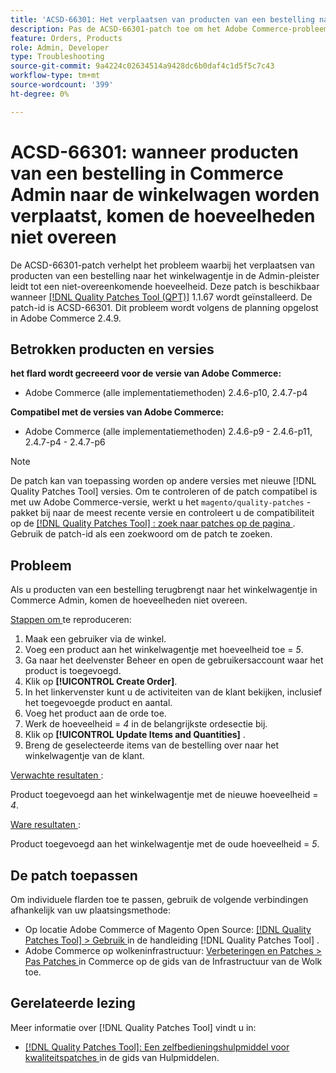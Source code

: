```yaml
---
title: 'ACSD-66301: Het verplaatsen van producten van een bestelling naar het winkelwagentje in Commerce Admin leidt tot een verschil in hoeveelheid'
description: Pas de ACSD-66301-patch toe om het Adobe Commerce-probleem op te lossen, waarbij producten in het winkelwagentje van de klant niet worden verwijderd wanneer ze aan de bestelling worden toegevoegd.
feature: Orders, Products
role: Admin, Developer
type: Troubleshooting
source-git-commit: 9a4224c02634514a9428dc6b0daf4c1d5f5c7c43
workflow-type: tm+mt
source-wordcount: '399'
ht-degree: 0%

---
```



# ACSD-66301: wanneer producten van een bestelling in Commerce Admin naar de winkelwagen worden verplaatst, komen de hoeveelheden niet overeen

De ACSD-66301-patch verhelpt het probleem waarbij het verplaatsen van producten van een bestelling naar het winkelwagentje in de Admin-pleister leidt tot een niet-overeenkomende hoeveelheid. Deze patch is beschikbaar wanneer [[!DNL Quality Patches Tool (QPT)]](/help/tools/quality-patches-tool/quality-patches-tool-to-self-serve-quality-patches.md) 1.1.67 wordt geïnstalleerd. De patch-id is ACSD-66301. Dit probleem wordt volgens de planning opgelost in Adobe Commerce 2.4.9.

## Betrokken producten en versies

**het flard wordt gecreeerd voor de versie van Adobe Commerce:**

* Adobe Commerce (alle implementatiemethoden) 2.4.6-p10, 2.4.7-p4

**Compatibel met de versies van Adobe Commerce:**

* Adobe Commerce (alle implementatiemethoden) 2.4.6-p9 - 2.4.6-p11, 2.4.7-p4 - 2.4.7-p6

>[!NOTE]
>
>De patch kan van toepassing worden op andere versies met nieuwe [!DNL Quality Patches Tool] versies. Om te controleren of de patch compatibel is met uw Adobe Commerce-versie, werkt u het `magento/quality-patches` -pakket bij naar de meest recente versie en controleert u de compatibiliteit op de [[!DNL Quality Patches Tool] : zoek naar patches op de pagina ](https://experienceleague.adobe.com/tools/commerce-quality-patches/index.html) . Gebruik de patch-id als een zoekwoord om de patch te zoeken.

## Probleem

Als u producten van een bestelling terugbrengt naar het winkelwagentje in Commerce Admin, komen de hoeveelheden niet overeen.

<u> Stappen om </u> te reproduceren:

1. Maak een gebruiker via de winkel.
2. Voeg een product aan het winkelwagentje met hoeveelheid toe = *5*.
3. Ga naar het deelvenster Beheer en open de gebruikersaccount waar het product is toegevoegd.
4. Klik op **[!UICONTROL Create Order]**.
5. In het linkervenster kunt u de activiteiten van de klant bekijken, inclusief het toegevoegde product en aantal.
6. Voeg het product aan de orde toe.
7. Werk de hoeveelheid = *4* in de belangrijkste ordesectie bij.
8. Klik op **[!UICONTROL Update Items and Quantities]** .
9. Breng de geselecteerde items van de bestelling over naar het winkelwagentje van de klant.

<u> Verwachte resultaten </u>:

Product toegevoegd aan het winkelwagentje met de nieuwe hoeveelheid = *4*.

<u> Ware resultaten </u>:

Product toegevoegd aan het winkelwagentje met de oude hoeveelheid = *5*.

## De patch toepassen

Om individuele flarden toe te passen, gebruik de volgende verbindingen afhankelijk van uw plaatsingsmethode:

* Op locatie Adobe Commerce of Magento Open Source: [[!DNL Quality Patches Tool] > Gebruik ](/help/tools/quality-patches-tool/usage.md) in de handleiding [!DNL Quality Patches Tool] .
* Adobe Commerce op wolkeninfrastructuur: [ Verbeteringen en Patches > Pas Patches ](https://experienceleague.adobe.com/docs/commerce-cloud-service/user-guide/develop/upgrade/apply-patches.html) in Commerce op de gids van de Infrastructuur van de Wolk toe.

## Gerelateerde lezing

Meer informatie over [!DNL Quality Patches Tool] vindt u in:

* [[!DNL Quality Patches Tool]: Een zelfbedieningshulpmiddel voor kwaliteitspatches ](/help/tools/quality-patches-tool/quality-patches-tool-to-self-serve-quality-patches.md) in de gids van Hulpmiddelen.
